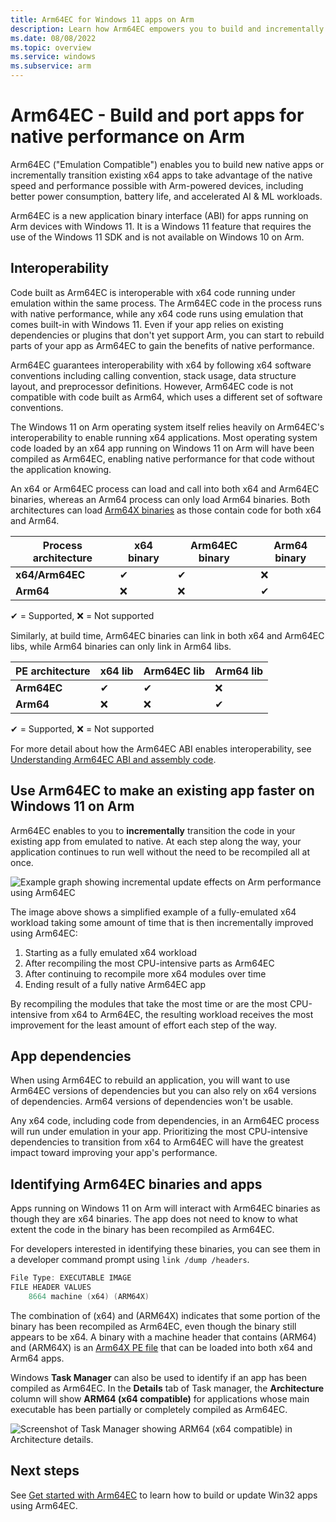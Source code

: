 ```yaml
---
title: Arm64EC for Windows 11 apps on Arm
description: Learn how Arm64EC empowers you to build and incrementally update apps that benefit from native performance on Arm devices, without interrupting your current x64 functionality.
ms.date: 08/08/2022
ms.topic: overview
ms.service: windows
ms.subservice: arm
---
```


# Arm64EC - Build and port apps for native performance on Arm

Arm64EC ("Emulation Compatible") enables you to build new native apps or incrementally transition existing x64 apps to take advantage of the native speed and performance possible with Arm-powered devices, including better power consumption, battery life, and accelerated AI & ML workloads.

Arm64EC is a new application binary interface (ABI) for apps running on Arm devices with Windows 11. It is a Windows 11 feature that requires the use of the Windows 11 SDK and is not available on Windows 10 on Arm.

## Interoperability

Code built as Arm64EC is interoperable with x64 code running under emulation within the same process.  The Arm64EC code in the process runs with native performance, while any x64 code runs using emulation that comes built-in with Windows 11. Even if your app relies on existing dependencies or plugins that don't yet support Arm, you can start to rebuild parts of your app as Arm64EC to gain the benefits of native performance.

Arm64EC guarantees interoperability with x64 by following x64 software conventions including calling convention, stack usage, data structure layout, and preprocessor definitions. However, Arm64EC code is not compatible with code built as Arm64, which uses a different set of software conventions.

The Windows 11 on Arm operating system itself relies heavily on Arm64EC's interoperability to enable running x64 applications.  Most operating system code loaded by an x64 app running on Windows 11 on Arm will have been compiled as Arm64EC, enabling native performance for that code without the application knowing. 

An x64 or Arm64EC process can load and call into both x64 and Arm64EC binaries, whereas an Arm64 process can only load Arm64 binaries.  Both architectures can load [Arm64X binaries](./arm64x-pe.md) as those contain code for both x64 and Arm64.

|Process architecture |x64 binary |Arm64EC binary |Arm64 binary |
|---|---|---|---|
|**x64/Arm64EC** |✔ |✔ |❌ |
|**Arm64** |❌ |❌ |✔ |

✔ = Supported,
❌ = Not supported

Similarly, at build time, Arm64EC binaries can link in both x64 and Arm64EC libs, while Arm64 binaries can only link in Arm64 libs. 

|PE architecture |x64 lib |Arm64EC lib |Arm64 lib |
|---|---|---|---|
|**Arm64EC** |✔ |✔ |❌ |
|**Arm64** |❌ |❌ |✔ |

✔ = Supported,
❌ = Not supported

For more detail about how the Arm64EC ABI enables interoperability, see [Understanding Arm64EC ABI and assembly code](./arm64ec-abi.md).

## Use Arm64EC to make an existing app faster on Windows 11 on Arm

Arm64EC enables to you to **incrementally** transition the code in your existing app from emulated to native. At each step along the way, your application continues to run well without the need to be recompiled all at once.

![Example graph showing incremental update effects on Arm performance using Arm64EC](./images/arm64ec-incremental-update.png)

The image above shows a simplified example of a fully-emulated x64 workload taking some amount of time that is then incrementally improved using Arm64EC:

1. Starting as a fully emulated x64 workload
2. After recompiling the most CPU-intensive parts as Arm64EC
3. After continuing to recompile more x64 modules over time
4. Ending result of a fully native Arm64EC app

By recompiling the modules that take the most time or are the most CPU-intensive from x64 to Arm64EC, the resulting workload receives the most improvement for the least amount of effort each step of the way.

## App dependencies

When using Arm64EC to rebuild an application, you will want to use Arm64EC versions of dependencies but you can also rely on x64 versions of dependencies. Arm64 versions of dependencies won't be usable.

Any x64 code, including code from dependencies, in an Arm64EC process will run under emulation in your app. Prioritizing the most CPU-intensive dependencies to transition from x64 to Arm64EC will have the greatest impact toward improving your app's performance.

## Identifying Arm64EC binaries and apps

Apps running on Windows 11 on Arm will interact with Arm64EC binaries as though they are x64 binaries. The app does not need to know to what extent the code in the binary has been recompiled as Arm64EC.  

For developers interested in identifying these binaries, you can see them in a developer command prompt using `link /dump /headers`.

```powershell
File Type: EXECUTABLE IMAGE
FILE HEADER VALUES
    8664 machine (x64) (ARM64X)
```

The combination of (x64) and (ARM64X) indicates that some portion of the binary has been recompiled as Arm64EC, even though the binary still appears to be x64. A binary with a machine header that contains (ARM64) and (ARM64X) is an [Arm64X PE file](./arm64x-pe.md) that can be loaded into both x64 and Arm64 apps.

Windows **Task Manager** can also be used to identify if an app has been compiled as Arm64EC. In the **Details** tab of Task manager, the **Architecture** column will show **ARM64 (x64 compatible)** for applications whose main executable has been partially or completely compiled as Arm64EC.

![Screenshot of Task Manager showing ARM64 (x64 compatible) in Architecture details.](./images/arm64ec-task-manager.png)

## Next steps

See [Get started with Arm64EC](./arm64ec-build.md) to learn how to build or update Win32 apps using Arm64EC.
